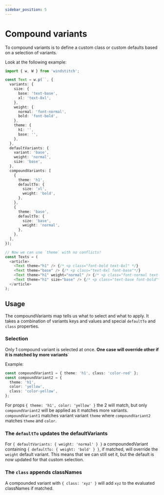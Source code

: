 ```yaml
---
sidebar_position: 5
---
```


# Compound variants

To compound variants is to define a custom class or custom defaults based on a selection of variants.

Look at the following example:

```typescript
import { w, W } from 'windstitch';

const Text = w.p(``, {
  variants: {
    size: {
      base: 'text-base',
      xl: 'text-8xl',
    },
    weight: {
      normal: 'font-normal',
      bold: 'font-bold',
    },
    theme: {
      h1: '',
      base: '',
    },
  },
  defaultVariants: {
    variant: 'base',
    weight: 'normal',
    size: 'base',
  },
  compoundVariants: [
    {
      theme: 'h1',
      defaultTo: {
        size: 'xl',
        weight: 'bold',
      },
    },
    {
      theme: 'base',
      defaultTo: {
        size: 'base',
        weight: 'normal',
      },
    },
  ],
});

// Now we can use `theme` with no conflicts!
const Texts = (
  <article>
    <Text theme="h1" /> {/* <p class="font-bold text-8xl" */}
    <Text theme="base" /> {/* <p class="text-8xl font-base"*/}
    <Text theme="h1" weight="normal" /> {/* <p class="font-normal text-8xl" */}
    <Text theme="h1" size="base" /> {/* <p class="text-base font-bold"*/}
  </article>
);
```

## Usage

The compoundVariants map tells us what to select and what to apply. It takes a combination of variants keys and values and special `defaultTo` and `class` properties.

### Selection

Only 1 compound variant is selected at once. **One case will override other if it is matched by more variants**`

Example:

```typescript
const compoundVariant1 = { theme: 'h1', class: 'color-red' };
const compoundVariant2 = {
  theme: 'h1',
  color: 'yellow',
  class: 'color-yellow',
};
```

For props `{ theme: 'h1', color: 'yellow' }` the 2 will match, but only `compoundVariant2` will be applied as it matches more variants. `compoundVariant1` matches variant variant `theme` where `compoundVariant2` matches `theme` and `color`.

### **The `defaultTo` updates the defaultVariants**

For `{ defaultVariants: { weight: 'normal' } }` a compoundedVariant containing `{ defaultTo: { weight: 'bold' } }`, if matched, will override the `weight` default variant. This means that we can still set it, but the default is now updated for that custom selection.

### **The `class` appends classNames**

A compounded variant with `{ class: 'xyz' }` will add `xyz` to the evaluated classNames if matched.
